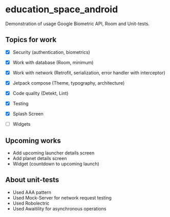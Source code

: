 # education_space_android
Demonstration of usage Google Biometric API, Room and Unit-tests.

## Topics for work
- [x] Security (authentication, biometrics)
- [x] Work with database (Room, minimum)
- [x] Work with network (Retrofit, serialization, error handler with interceptor)
- [x] Jetpack compose (Theme, typography, architecture)
- [x] Code quality (Detekt, Lint)
- [x] Testing
- [x] Splash Screen
- [ ] Widgets


## Upcoming works
- Add upcoming launcher details screen
- Add planet details screen
- Widget (countdown to upcoming launch)


## About unit-tests
- Used AAA pattern
- Used Mock-Server for network request testing
- Used Robolectric
- Used Awaitility for asynchronous operations
